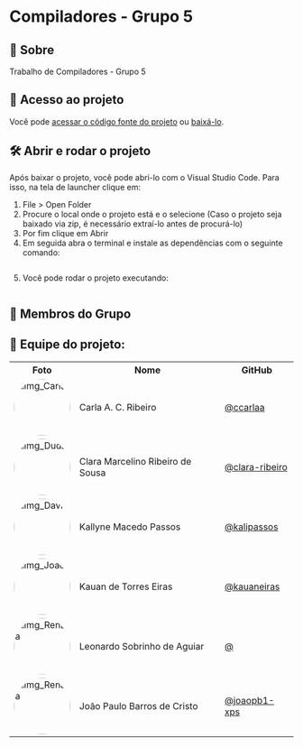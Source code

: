 # Compiladores - Grupo 5

## 📝 Sobre


<p>Trabalho de Compiladores - Grupo 5</p>

## 📁 Acesso ao projeto

Você pode [acessar o código fonte do projeto](https://github.com/ccarlaa/Compiladores---Grupo-5) ou [baixá-lo](https://github.com/ccarlaa/Compiladores---Grupo-5/archive/refs/heads/main.zip).

## 🛠️ Abrir e rodar o projeto

Após baixar o projeto, você pode abri-lo com o Visual Studio Code. Para isso, na tela de launcher clique em:

1. File > Open Folder
2. Procure o local onde o projeto está e o selecione (Caso o projeto seja baixado via zip, é necessário extraí-lo antes de procurá-lo)
3. Por fim clique em Abrir
4. Em seguida abra o terminal e instale as dependências com o seguinte comando:

```bash

```

5. Você  pode rodar o projeto executando:

```bash

```

## 👥 Membros do Grupo

## :round_pushpin: Equipe do projeto:

<div align="center">
    <table>
    <tr>
        <th>Foto</th>
        <th>Nome</th>
        <th>GitHub</th>
    </tr>
    <tr>
        <td><img alt="img_Carla" src="" style="border-radius:50%" width="100"></td>
        <td>Carla A. C. Ribeiro</td>
        <td><a href="https://github.com/ccarlaa">@ccarlaa</a></td>
    </tr>
    <tr>
        <td><img alt="img_Duda" src="" style="border-radius:50%" width="100"></td>
        <td>Clara Marcelino Ribeiro de Sousa </td>
        <td><a href="https://github.com/clara-ribeiro">@clara-ribeiro</a></td>
    </tr>
    <tr>
        <td><img alt="img_Davi" src="" style="border-radius:50%" width="100"></td>
        <td>Kallyne Macedo Passos</td>
        <td><a href="https://github.com/kalipassos">@kalipassos</a></td>
    </tr>
    <tr>
        <td><img alt="img_Joao" src="" style="border-radius:50%" width="100"></td>
        <td>Kauan de Torres Eiras</td>
       <td><a href="https://github.com/kauaneiras">@kauaneiras</a></td>
    </tr>
    <tr>
        <td><img alt="img_Renata" src="" style="border-radius:50%" width="100"></td>
        <td>Leonardo Sobrinho de Aguiar</td>
        <td><a href="github.com/">@</a></td>
    </tr>
        <tr>
        <td><img alt="img_Renata" src="" style="border-radius:50%" width="100"></td>
        <td>João Paulo Barros de Cristo</td>
        <td><a href="github.com/joaopb1-xps">@joaopb1-xps</a></td>
    </tr>
    </table>
</div>